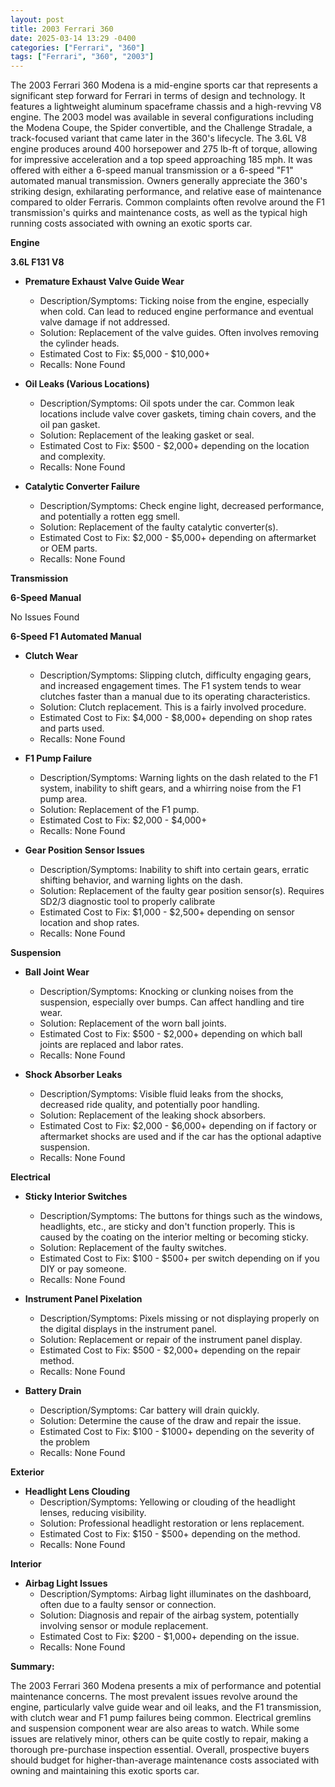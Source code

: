 ```yaml
---
layout: post
title: 2003 Ferrari 360
date: 2025-03-14 13:29 -0400
categories: ["Ferrari", "360"]
tags: ["Ferrari", "360", "2003"]
---
```

The 2003 Ferrari 360 Modena is a mid-engine sports car that represents a significant step forward for Ferrari in terms of design and technology. It features a lightweight aluminum spaceframe chassis and a high-revving V8 engine. The 2003 model was available in several configurations including the Modena Coupe, the Spider convertible, and the Challenge Stradale, a track-focused variant that came later in the 360's lifecycle. The 3.6L V8 engine produces around 400 horsepower and 275 lb-ft of torque, allowing for impressive acceleration and a top speed approaching 185 mph. It was offered with either a 6-speed manual transmission or a 6-speed "F1" automated manual transmission. Owners generally appreciate the 360's striking design, exhilarating performance, and relative ease of maintenance compared to older Ferraris. Common complaints often revolve around the F1 transmission's quirks and maintenance costs, as well as the typical high running costs associated with owning an exotic sports car.

**Engine**

**3.6L F131 V8**

*   **Premature Exhaust Valve Guide Wear**
    *   Description/Symptoms: Ticking noise from the engine, especially when cold. Can lead to reduced engine performance and eventual valve damage if not addressed.
    *   Solution: Replacement of the valve guides. Often involves removing the cylinder heads.
    *   Estimated Cost to Fix: $5,000 - $10,000+
    *   Recalls: None Found

*   **Oil Leaks (Various Locations)**
    *   Description/Symptoms: Oil spots under the car. Common leak locations include valve cover gaskets, timing chain covers, and the oil pan gasket.
    *   Solution: Replacement of the leaking gasket or seal.
    *   Estimated Cost to Fix: $500 - $2,000+ depending on the location and complexity.
    *   Recalls: None Found

*   **Catalytic Converter Failure**
    *   Description/Symptoms: Check engine light, decreased performance, and potentially a rotten egg smell.
    *   Solution: Replacement of the faulty catalytic converter(s).
    *   Estimated Cost to Fix: $2,000 - $5,000+ depending on aftermarket or OEM parts.
    *   Recalls: None Found

**Transmission**

**6-Speed Manual**

No Issues Found

**6-Speed F1 Automated Manual**

*   **Clutch Wear**
    *   Description/Symptoms: Slipping clutch, difficulty engaging gears, and increased engagement times. The F1 system tends to wear clutches faster than a manual due to its operating characteristics.
    *   Solution: Clutch replacement. This is a fairly involved procedure.
    *   Estimated Cost to Fix: $4,000 - $8,000+ depending on shop rates and parts used.
    *   Recalls: None Found

*   **F1 Pump Failure**
    *   Description/Symptoms: Warning lights on the dash related to the F1 system, inability to shift gears, and a whirring noise from the F1 pump area.
    *   Solution: Replacement of the F1 pump.
    *   Estimated Cost to Fix: $2,000 - $4,000+
    *   Recalls: None Found

*   **Gear Position Sensor Issues**
    *   Description/Symptoms: Inability to shift into certain gears, erratic shifting behavior, and warning lights on the dash.
    *   Solution: Replacement of the faulty gear position sensor(s). Requires SD2/3 diagnostic tool to properly calibrate
    *   Estimated Cost to Fix: $1,000 - $2,500+ depending on sensor location and shop rates.
    *   Recalls: None Found

**Suspension**

*   **Ball Joint Wear**
    *   Description/Symptoms: Knocking or clunking noises from the suspension, especially over bumps. Can affect handling and tire wear.
    *   Solution: Replacement of the worn ball joints.
    *   Estimated Cost to Fix: $500 - $2,000+ depending on which ball joints are replaced and labor rates.
    *   Recalls: None Found

*   **Shock Absorber Leaks**
    *   Description/Symptoms: Visible fluid leaks from the shocks, decreased ride quality, and potentially poor handling.
    *   Solution: Replacement of the leaking shock absorbers.
    *   Estimated Cost to Fix: $2,000 - $6,000+ depending on if factory or aftermarket shocks are used and if the car has the optional adaptive suspension.
    *   Recalls: None Found

**Electrical**

*   **Sticky Interior Switches**
    *   Description/Symptoms: The buttons for things such as the windows, headlights, etc., are sticky and don't function properly. This is caused by the coating on the interior melting or becoming sticky.
    *   Solution: Replacement of the faulty switches.
    *   Estimated Cost to Fix: $100 - $500+ per switch depending on if you DIY or pay someone.
    *   Recalls: None Found

*   **Instrument Panel Pixelation**
    *   Description/Symptoms: Pixels missing or not displaying properly on the digital displays in the instrument panel.
    *   Solution: Replacement or repair of the instrument panel display.
    *   Estimated Cost to Fix: $500 - $2,000+ depending on the repair method.
    *   Recalls: None Found

*   **Battery Drain**
    * Description/Symptoms: Car battery will drain quickly.
    * Solution: Determine the cause of the draw and repair the issue.
    * Estimated Cost to Fix: $100 - $1000+ depending on the severity of the problem
    *   Recalls: None Found

**Exterior**

*   **Headlight Lens Clouding**
    *   Description/Symptoms: Yellowing or clouding of the headlight lenses, reducing visibility.
    *   Solution: Professional headlight restoration or lens replacement.
    *   Estimated Cost to Fix: $150 - $500+ depending on the method.
    *   Recalls: None Found

**Interior**

*   **Airbag Light Issues**
    *   Description/Symptoms: Airbag light illuminates on the dashboard, often due to a faulty sensor or connection.
    *   Solution: Diagnosis and repair of the airbag system, potentially involving sensor or module replacement.
    *   Estimated Cost to Fix: $200 - $1,000+ depending on the issue.
    *   Recalls: None Found

**Summary:**

The 2003 Ferrari 360 Modena presents a mix of performance and potential maintenance concerns. The most prevalent issues revolve around the engine, particularly valve guide wear and oil leaks, and the F1 transmission, with clutch wear and F1 pump failures being common. Electrical gremlins and suspension component wear are also areas to watch. While some issues are relatively minor, others can be quite costly to repair, making a thorough pre-purchase inspection essential. Overall, prospective buyers should budget for higher-than-average maintenance costs associated with owning and maintaining this exotic sports car.

